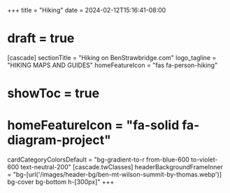 +++
title = "Hiking"
date = 2024-02-12T15:16:41-08:00
# draft = true
[cascade]
  sectionTitle = "Hiking on BenStrawbridge.com"
  logo_tagline = "HIKING MAPS AND GUIDES"
  homeFeatureIcon = "fas fa-person-hiking"
  # showToc = true
  # homeFeatureIcon = "fa-solid fa-diagram-project"
  cardCategoryColorsDefault = "bg-gradient-to-r from-blue-600 to-violet-600 text-neutral-200"
  [cascade.twClasses]
    headerBackgroundFrameInner = "bg-[url('/images/header-bg/ben-mt-wilson-summit-by-thomas.webp')] bg-cover bg-bottom h-[300px]"
+++